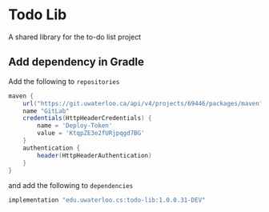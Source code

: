 # Todo Lib
A shared library for the to-do list project

## Add dependency in Gradle
Add the following to `repositories`

```groovy
maven {
    url("https://git.uwaterloo.ca/api/v4/projects/69446/packages/maven")
    name "GitLab"
    credentials(HttpHeaderCredentials) {
        name = 'Deploy-Token'
        value = 'KtqpZE3e2fURjpqgd7BG'
    }
    authentication {
        header(HttpHeaderAuthentication)
    }
}
```
and add the following to `dependencies`
```groovy
implementation "edu.uwaterloo.cs:todo-lib:1.0.0.31-DEV"
```
